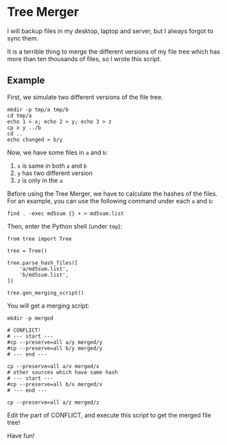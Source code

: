 # Tree Merger

I will backup files in my desktop, laptop and server, but I always forgot to sync them.

It is a terrible thing to merge the different versions of my file tree which has more than ten thousands of files, so I wrote this script.

## Example

First, we simulate two different versions of the file tree.

    mkdir -p tmp/a tmp/b
    cd tmp/a
    echo 1 > x; echo 2 > y; echo 3 > z
    cp x y ../b
    cd ..
    echo changed > b/y

Now, we have some files in `a` and `b`:

1. `x` is same in both `a` and `b`
2. `y` has two different version
3. `z` is only in the `a`

Before using the Tree Merger, we have to calculate the hashes of the files. For an example, you can use the following command under each `a` and `b`:

    find . -exec md5sum {} + > md5sum.list

Then, enter the Python shell (under `tmp`):

    from tree import Tree

    tree = Tree()

    tree.parse_hash_files([
        'a/md5sum.list',
        'b/md5sum.list',
    ])

    tree.gen_merging_script()

You will get a merging script:

    mkdir -p merged

    # CONFLICT!
    # --- start ---
    #cp --preserve=all a/y merged/y
    #cp --preserve=all b/y merged/y
    # --- end ---

    cp --preserve=all a/x merged/x
    # other sources which have same hash
    # --- start ---
    #cp --preserve=all b/x merged/x
    # --- end ---

    cp --preserve=all a/z merged/z

Edit the part of CONFLICT, and execute this script to get the merged file tree!

Have fun!





    
